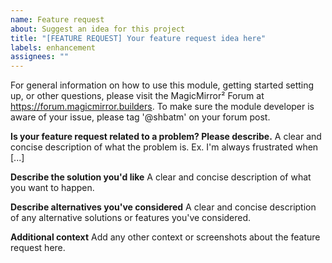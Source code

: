 ```yaml
---
name: Feature request
about: Suggest an idea for this project
title: "[FEATURE REQUEST] Your feature request idea here"
labels: enhancement
assignees: ""
---
```


For general information on how to use this module, getting started setting up, or other questions, please visit the MagicMirror² Forum at <https://forum.magicmirror.builders>. To make sure the module developer is aware of your issue, please tag '@shbatm' on your forum post.

**Is your feature request related to a problem? Please describe.**
A clear and concise description of what the problem is. Ex. I'm always frustrated when [...]

**Describe the solution you'd like**
A clear and concise description of what you want to happen.

**Describe alternatives you've considered**
A clear and concise description of any alternative solutions or features you've considered.

**Additional context**
Add any other context or screenshots about the feature request here.

